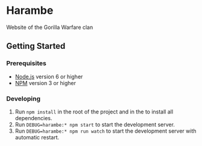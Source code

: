 # Harambe
Website of the Gorilla Warfare clan

## Getting Started

### Prerequisites

- [Node.js](https://nodejs.org/) version 6 or higher
- [NPM](https://www.npmjs.com/) version 3 or higher

### Developing

1. Run `npm install` in the root of the project and in the to install all dependencies.
2. Run `DEBUG=harambe:* npm start` to start the development server.
3. Run `DEBUG=harambe:* npm run watch` to start the development server with automatic restart.
